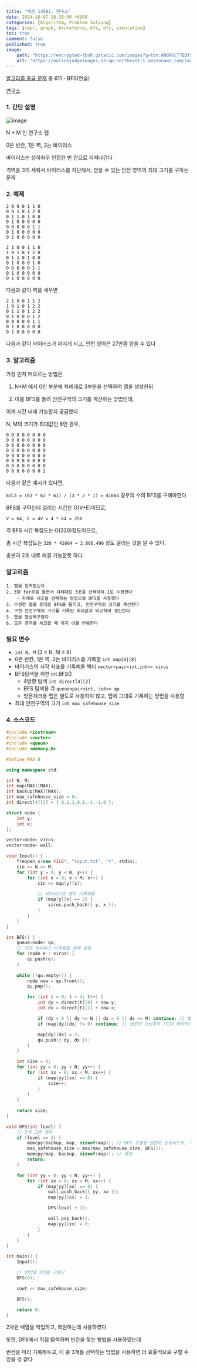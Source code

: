 ```yaml
---
title: "백준 14502. 연구소"
date: 2024-10-07 18:38:00 +0900
categories: [Algorithm, Problem Solving]  
tags: [impl, graph, bruteforce, bfs, dfs, simulation]    
toc: true
comment: false
published: true
image:
    path: "https://encrypted-tbn0.gstatic.com/images?q=tbn:ANd9GcT7EQfsImjajTmm59akWXaCCLZR3vnhGNZgmg&s"
    alt: "https://onlinejudgeimages.s3-ap-northeast-1.amazonaws.com/images/boj-og.png"
---
```


[알고리즘 중급 문제](https://jinhg0214.github.io/posts/problems2/) 중 611 - BFS(연습)

[연구소](https://www.acmicpc.net/problem/14502)

### 1. 간단 설명

![image](https://github.com/user-attachments/assets/0241f91e-f87c-48f1-85c9-f49c8dd37a4d)

N * M 인 연구소 맵

0은 빈칸, 1은 벽, 2는 바이러스

바이러스는 상하좌우 인접한 빈 칸으로 퍼져나간다

격벽을 3개 세워서 바이러스를 차단해서, 얻을 수 있는 안전 영역의 최대 크기를 구하는 문제

### 2. 예제

```
2 0 0 0 1 1 0
0 0 1 0 1 2 0
0 1 1 0 1 0 0
0 1 0 0 0 0 0
0 0 0 0 0 1 1
0 1 0 0 0 0 0
0 1 0 0 0 0 0
```

```
2 1 0 0 1 1 0
1 0 1 0 1 2 0
0 1 1 0 1 0 0
0 1 0 0 0 1 0
0 0 0 0 0 1 1
0 1 0 0 0 0 0
0 1 0 0 0 0 0
```
다음과 같이 벽을 세우면

```
2 1 0 0 1 1 2
1 0 1 0 1 2 2
0 1 1 0 1 2 2
0 1 0 0 0 1 2
0 0 0 0 0 1 1
0 1 0 0 0 0 0
0 1 0 0 0 0 0
```
다음과 같이 바이러스가 퍼지게 되고, 안전 영역은 27만큼 얻을 수 있다

### 3. 알고리즘

가장 먼저 떠오르는 방법은

1. N*M 에서 0인 부분에 차례대로 3부분을 선택하여 맵을 생성한뒤

2. 이를 BFS를 돌려 안전구역의 크기를 계산하는 방법인데, 

이게 시간 내에 가능할지 궁금했다

N, M의 크기가 최대값인 8인 경우,

```
0 0 0 0 0 0 0 0 
0 0 0 0 0 0 0 0
0 0 0 0 0 0 0 0
0 0 0 0 0 0 0 0
0 0 0 0 0 0 0 0
0 0 0 0 0 0 0 0
0 0 0 0 0 0 0 0
0 0 0 0 0 0 0 2
```
다음과 같은 예시가 있다면, 

`63C3 = (63 * 62 * 61) / (3 * 2 * 1) = 41664` 경우의 수의 BFS를 구해야한다

BFS를 구하는데 걸리는 시간은 O(V+E)이므로, 

`V = 64, E = 4V = 4 * 64 = 256`

각 BFS 시간 복잡도는 O(320)정도이므로, 

총 시간 복잡도는 `320 * 41664 = 2,666,496` 정도 걸리는 것을 알 수 있다. 

충분히 2초 내로 해결 가능할듯 하다

### 알고리즘

```
1. 맵을 입력받는다
2. 3중 for문을 돌면서 차례대로 3곳을 선택하여 1로 수정한다
	- 차례로 세곳을 선택하는 방법으로 DFS를 사용했다
3. 수정한 맵을 토대로 BFS를 돌리고, 안전구역의 크기를 계산한다
4. 구한 안전구역의 크기를 기록된 최대값과 비교하여 갱신한다
5. 맵을 원상복구한다
6. 모든 경우를 체크할 때 까지 이를 반복한다
```

### 필요 변수

- `int N, M` (3 ≤ N, M ≤ 8)
- 0은 빈칸, 1은 벽, 2는 바이러스를 기록할 `int map[8][8]`
- 바이러스의 시작 좌표를 기록해둘 벡터 `vector<pair<int,int>> virus`
- BFS탐색을 위한 int BFS() 
	- 4방향 탐색 `int direct[4][2]`
	- BFS 탐색용 큐 `queue<pair<int, int>> qu`
	- 방문체크용 맵은 별도로 사용하지 않고, 맵에 그대로 기록하는 방법을 사용함
- 최대 안전구역의 크기 `int max_safehouse_size`

### 4. 소스코드

```cpp
#include <iostream>
#include <vector>
#include <queue>
#include <memory.h>

#define MAX 8

using namespace std;

int N, M;
int map[MAX][MAX];
int backup[MAX][MAX];
int max_safehouse_size = 0;
int direct[4][2] = { 0,1,1,0,0,-1,-1,0 };

struct node {
	int y;
	int x;
};

vector<node> virus;
vector<node> wall;

void Input() {
	freopen_s(new FILE*, "input.txt", "r", stdin);
	cin >> N >> M;
	for (int y = 0; y < N; y++) {
		for (int x = 0; x < M; x++) {
			cin >> map[y][x];

			// 바이러스인 경우 기록해둠
			if (map[y][x] == 2) {
				virus.push_back({ y, x });
			}
		}
	}
}

int BFS() {
	queue<node> qu;
	// 모든 바이러스 시작점을 큐에 넣음
	for (node e : virus) {
		qu.push(e);
	}
	
	while (!qu.empty()) {
		node now = qu.front();
		qu.pop();

		for (int t = 0; t < 4; t++) {
			int dy = direct[t][0] + now.y;
			int dx = direct[t][1] + now.x;

			if (dy < 0 || dy >= N || dx < 0 || dx >= M) continue; // 맵 밖으로 벗어난 경우
			if (map[dy][dx] != 0) continue; // 빈칸이 아닌경우 (이미 바이러스가 있거나, 벽)

			map[dy][dx] = 2;
			qu.push({ dy, dx });
		}
	}

	int size = 0;
	for (int yy = 0; yy < N; yy++) {
		for (int xx = 0; xx < M; xx++) {
			if (map[yy][xx] == 0) {
				size++;
			}
		}
	}
	
	return size;
}

void DFS(int level) {
	// 3개 고른 경우
	if (level == 3) {
		memcpy(backup, map, sizeof(map)); // BFS 수행중 원본이 손상되므로, 백업해둠
		max_safehouse_size = max(max_safehouse_size, BFS());
		memcpy(map, backup, sizeof(map)); // 복원
		return;
	}

	for (int yy = 0; yy < N; yy++) {
		for (int xx = 0; xx < M; xx++) {
			if (map[yy][xx] == 0) {
				wall.push_back({ yy, xx });
				map[yy][xx] = 1;

				DFS(level + 1);

				wall.pop_back();
				map[yy][xx] = 0;
			}
		}
	}
}

int main() {
	Input();

	// 빈칸중 3칸을 고른다 
	DFS(0);

	cout << max_safehouse_size;

	BFS();

	return 0;
}
```

2차원 배열을 백업하고, 복원하는데 사용하였다

또한, DFS에서 직접 탐색하며 빈칸을 찾는 방법을 사용하였는데

빈칸을 미리 기록해두고, 이 중 3개를 선택하는 방법을 사용하면 더 효율적으로 구할 수 있을 것 같다